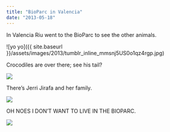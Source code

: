 ```yaml
---
title: "BioParc in Valencia"
date: "2013-05-18"
---
```


In Valencia Riu went to the BioParc to see the other animals.

![yo yo]({{ site.baseurl }}/assets/images/2013/tumblr_inline_mmsnj5US0o1qz4rgp.jpg)

Crocodiles are over there; see his tail?

![](images/tumblr_inline_mmzpk6A34R1qz4rgp.jpg)

There’s Jerri Jirafa and her family.

![](images/tumblr_inline_mmzpmepLWH1qz4rgp.jpg)

OH NOES I DON’T WANT TO LIVE IN THE BIOPARC.

![](images/tumblr_inline_mmzpq7wjbj1qz4rgp.jpg)
